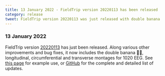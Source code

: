 ```yaml
---
title: 13 January 2022 - FieldTrip version 20220113 has been released
category: release
tweet: FieldTrip version 20220113 was just released with double banana 🍌🍌, longitudinal, circumferential and transverse montages for 1020 EEG. See http://www.fieldtriptoolbox.org/#13-january-2022 and https://www.fieldtriptoolbox.org/example/rereference for details.
---
```


### 13 January 2022

FieldTrip version [20220113](http://github.com/fieldtrip/fieldtrip/releases/tag/20220113) has just been released. Along various other improvements and bug fixes, it now includes the double banana 🍌🍌, longitudinal, circumferential and transverse montages for 1020 EEG. See [this page](/example/preproc/rereference) for example use, or [GitHub](https://github.com/fieldtrip/fieldtrip/compare/20211118...20220113) for the complete and detailed list of updates.
